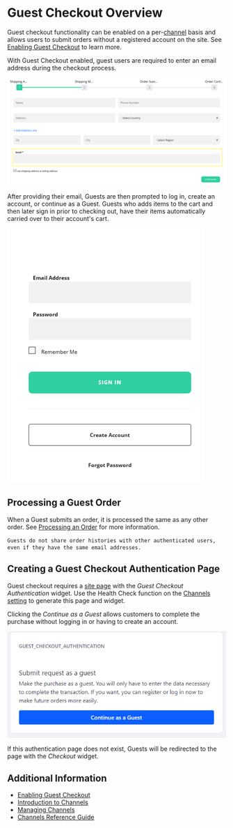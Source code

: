 # Guest Checkout Overview

Guest checkout functionality can be enabled on a per-[channel](../../starting-a-store/channels/introduction-to-channels.md) basis and allows users to submit orders without a registered account on the site. See [Enabling Guest Checkout](./enabling-guest-checkout.md) to learn more.

With Guest Checkout enabled, guest users are required to enter an email address during the checkout process.

![Guest must enter their email address to proceed.](./guest-checkout-overview/images/01.png)

After providing their email, Guests are then prompted to log in, create an account, or continue as a Guest. Guests who adds items to the cart and then later sign in prior to checking out, have their items automatically carried over to their account's cart.

![Users can sign in, create an account, or continue as guest.](./guest-checkout-overview/images/03.png)

## Processing a Guest Order

When a Guest submits an order, it is processed the same as any other order. See [Processing an Order](../../orders-and-fulfillment/orders/processing-an-order.md) for more information.

```{note}
Guests do not share order histories with other authenticated users, even if they have the same email addresses.
```

## Creating a Guest Checkout Authentication Page

Guest checkout requires a [site page](https://learn.liferay.com/dxp/latest/en/site-building/creating_pages.html) with the _Guest Checkout Authentication_ widget. Use the Health Check function on the [Channels setting](../../starting-a-store/channels/channels-reference-guide.md) to generate this page and widget.

Clicking the _Continue as a Guest_ allows customers to complete the purchase without logging in or having to create an account.

![Another option is Guest Checkout Authentication widget.](./guest-checkout-overview/images/02.png)

If this authentication page does not exist, Guests will be redirected to the page with the _Checkout_ widget.

## Additional Information

* [Enabling Guest Checkout](./enabling-guest-checkout.md)
* [Introduction to Channels](../../starting-a-store/channels/introduction-to-channels.md)
* [Managing Channels](../../starting-a-store/channels/managing-channels.md)
* [Channels Reference Guide](../../starting-a-store/channels/channels-reference-guide.md)
